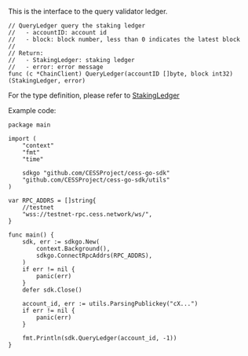 This is the interface to the query validator ledger.

```golang
// QueryLedger query the staking ledger
//   - accountID: account id
//   - block: block number, less than 0 indicates the latest block
//
// Return:
//   - StakingLedger: staking ledger
//   - error: error message
func (c *ChainClient) QueryLedger(accountID []byte, block int32) (StakingLedger, error)
```
For the type definition, please refer to [StakingLedger](../chain_type.md#StakingLedger)

Example code:
```golang
package main

import (
    "context"
    "fmt"
    "time"

    sdkgo "github.com/CESSProject/cess-go-sdk"
    "github.com/CESSProject/cess-go-sdk/utils"
)

var RPC_ADDRS = []string{
    //testnet
    "wss://testnet-rpc.cess.network/ws/",
}

func main() {
    sdk, err := sdkgo.New(
        context.Background(),
        sdkgo.ConnectRpcAddrs(RPC_ADDRS),
    )
    if err != nil {
        panic(err)
    }
    defer sdk.Close()

    account_id, err := utils.ParsingPublickey("cX...")
    if err != nil {
        panic(err)
    }

    fmt.Println(sdk.QueryLedger(account_id, -1))
}
```